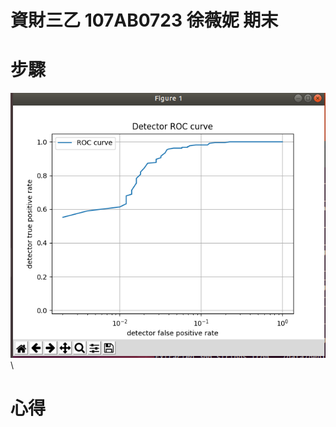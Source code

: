 # 資財三乙 107AB0723 徐薇妮 期末

# 步驟
![image](https://github.com/107AB0723/final/blob/main/Curve.png)\
# 心得
